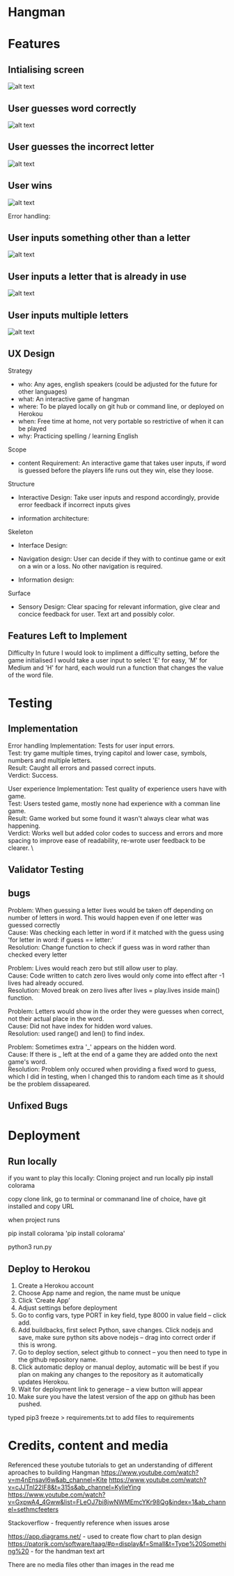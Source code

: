 # Hangman

# Features
## Intialising screen
![alt text](assets/images/initialising.png)

## User guesses word correctly
![alt text](assets/images/correct.png)

## User guesses the incorrect letter
![alt text](assets/images/incorrect.png)

## User wins
![alt text](assets/images/win.png)

Error handling: 
## User inputs something other than a letter
![alt text](assets/images/err_invalid.png)

## User inputs a letter that is already in use
![alt text](assets/images/err_let_selected.png)

## User inputs multiple letters
![alt text](assets/images/err_multiple.png)

## UX Design

Strategy
  - who: Any ages, english speakers (could be adjusted for the future for other languages)
  - what: An interactive game of hangman
  - where: To be played locally on git hub or command line, or deployed on Herokou
  - when: Free time at home, not very portable so restrictive of when it can be played
  - why: Practicing spelling / learning English

Scope
 - content Requirement: An interactive game that takes user inputs, if word is guessed before the players life runs out they win, else they loose.

Structure
 - Interactive Design: Take user inputs and respond accordingly, provide error feedback if incorrect inputs gives

 - information architecture: 

Skeleton
 - Interface Design: 

 - Navigation design: User can decide if they with to continue game or exit on a win or a loss. No other navigation is required.

 - Information design: 

Surface
 - Sensory Design: Clear spacing for relevant information, give clear and concice feedback for user. Text art and possibly color.

## Features Left to Implement

Difficulty
In future I would look to impliment a difficulty setting, before the game initialised I would take a user input to select 'E' for easy, 'M' for Medium and 'H' for hard, each would run a function that changes the value of the word file.

# Testing

## Implementation

Error handling
Implementation: Tests for user input errors. \
Test: try game multiple times, trying capitol and lower case, symbols, numbers and multiple letters. \
Result: Caught all errors and passed correct inputs. \
Verdict: Success.

User experience
Implementation: Test quality of experience users have with game. \
Test: Users tested game, mostly none had experience with a comman line game. \
Result: Game worked but some found it wasn't always clear what was happening. \
Verdict: Works well but added color codes to success and errors and more spacing to improve ease of readability, re-wrote user feedback to be clearer. \

## Validator Testing

## bugs
Problem: When guessing a letter lives would be taken off depending on number of letters in word. This would happen even if one letter was guessed correctly \
Cause: Was checking each letter in word if it matched with the guess using 'for letter in word: if guess == letter:' \
Resolution: Change function to check if guess was in word rather than checked every letter

Problem: Lives would reach zero but still allow user to play. \
Cause: Code written to catch zero lives would only come into effect after -1 lives had already occured. \
Resolution: Moved break on zero lives after lives = play.lives inside main() function.

Problem: Letters would show in the order they were guesses when correct, not their actual place in the word. \
Cause: Did not have index for hidden word values. \
Resolution: used range() and len() to find index.

Problem: Sometimes extra '_' appears on the hidden word. \
Cause: If there is _ left at the end of a game they are added onto the next game's word. \
Resolution: Problem only occured when providing a fixed word to guess, which I did in testing, when I changed this to random each time as it should be the problem dissapeared.

## Unfixed Bugs

# Deployment

## Run locally
if you want to play this locally:
Cloning project and run locally
pip install colorama

copy clone link, go to terminal or commanand line of choice, have git installed and copy URL

when project runs 

pip install colorama 'pip install colorama'

python3 run.py

## Deploy to Herokou
1.	Create a Herokou account
2.	Choose App name and region, the name must be unique
3.	Click ‘Create App’
4.	Adjust settings before deployment
5.	Go to config vars,  type PORT in key field, type 8000 in value field – click add.
6.	Add buildbacks, first select Python, save changes. Click nodejs and save, make sure python sits above nodejs – drag into correct order if this is wrong.
7.	Go to deploy section, select github to connect – you then need to type in the github repository name.
8.	Click automatic deploy or manual deploy, automatic will be best if you plan on making any changes to the repository as it automatically updates Herokou.
9.	Wait for deployment link to generage – a view button will appear
10.	Make sure you have the latest version of the app on github has been pushed.

typed pip3 freeze > requirements.txt to add files to requirements

# Credits, content and media
Referenced these youtube tutorials to get an understanding of different aproaches to building Hangman
https://www.youtube.com/watch?v=m4nEnsavl6w&ab_channel=Kite
https://www.youtube.com/watch?v=cJJTnI22IF8&t=315s&ab_channel=KylieYing
https://www.youtube.com/watch?v=GxpwA4_4Gww&list=FLeOJ7bi8jwNWMEmcYKr98Qg&index=1&ab_channel=sethmcfeeters

Stackoverflow - frequently reference when issues arose

https://app.diagrams.net/ - used to create flow chart to plan design
https://patorjk.com/software/taag/#p=display&f=Small&t=Type%20Something%20 - for the handman text art

There are no media files other than images in the read me